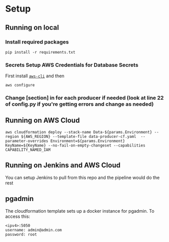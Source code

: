 # Setup

## Running on local
### Install required packages
```
pip install -r requirements.txt
```
### Secrets Setup AWS Credentials for Database Secrets
First install [`aws-cli`](https://docs.aws.amazon.com/cli/latest/userguide/install-cliv2.html)  and then
```
aws configure
```

### Change [section] in for each producer if needed (look at line 22 of config.py if you're getting errors and change as needed)

## Running on AWS Cloud
``` 
aws cloudformation deploy --stack-name Data-${params.Environment} --region ${AWS_REGION} --template-file data-producer-cf.yaml  --parameter-overrides Environment=${params.Environment} KeyName=${KeyName} --no-fail-on-empty-changeset --capabilities CAPABILITY_NAMED_IAM
```

## Running on Jenkins and AWS Cloud
You can setup Jenkins to pull from this repo and the pipeline would do the rest

## pgadmin
The cloudformation template sets up a docker instance for pgadmin. To access this:
```
<ipv4>:5050
username: admin@admin.com
password: root
```
